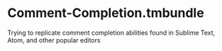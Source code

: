 # Comment-Completion.tmbundle
Trying to replicate comment completion abilities found in Sublime Text, Atom, and other popular editors
